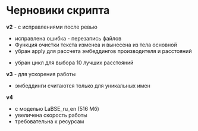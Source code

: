 # Черновики скрипта

**v2** - с исправлениями после ревью
- исправлена ошибка - перезапись файлов
- Функция очистки текста изменеа и вынесена из тела основной
- убран apply для рассчета эмбеддингов производителя и расстояний
+ убран цикл для выбора 10 лучших расстояний

**v3** - для ускорения работы
- эмбеддинги считаются только для уникальных имен

**v4**
- с моделью LaBSE_ru_en (516 Мб)
- увеличена скорость работы
- требовательна к ресурсам

